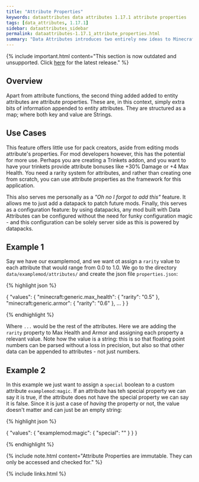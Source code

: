 ```yaml
---
title: "Attribute Properties"
keywords: dataattributes data attributes 1.17.1 attribute properties
tags: [data_attributes, 1.17.1]
sidebar: dataattributes_sidebar
permalink: dataattributes-1.17.1_attribute_properties.html
summary: "Data Attributes introduces two entirely new ideas to Minecraft's entity attributes: functions and properties. This section covers attribute properties by presenting a series of examples."
---
```


{% include important.html content="This section is now outdated and unsupported. Click [here](dataattributes-1.18.2_home) for the latest release." %}

## Overview

Apart from attribute functions, the second thing added added to entity attributes are attribute properties. These are, in this context, simply extra bits of information appended to entity attributes. They are structured as a map; where both key and value are Strings.

## Use Cases

This feature offers little use for pack creators, aside from editing mods attribute's properties. For mod developers however, this has the potential for more use. Perhaps you are creating a Trinkets addon, and you want to have your trinkets provide attribute bonuses like +30% Damage or +4 Max Health. You need a rarity system for attributes, and rather than creating one from scratch, you can use attribute properties as the framework for this application.

This also serves me personally as a *"Oh no I forgot to add this"* feature. It allows me to just add a datapack to patch future mods. Finally, this serves as a configuration feature: by using datapacks, any mod built with Data Attributes can be configured without the need for funky configuration magic - and this configuration can be solely server side as this is powered by datapacks.

## Example 1

Say we have our examplemod, and we want ot assign a `rarity` value to each attribute that would range from 0.0 to 1.0. We go to the directory `data/examplemod/attributes/` and create the json file `properties.json`:

{% highlight json %}

{
    "values": {
        "minecraft:generic.max_health": {
            "rarity": "0.5"
        },
        "minecraft:generic.armor": {
            "rarity": "0.6"
        },
        ...
    }
}

{% endhighlight %}

Where `...` would be the rest of the attributes. Here we are adding the `rarity` property to Max Health and Armor and assigning each property a relevant value. Note how the value is a string: this is so that floating point numbers can be parsed without a loss in precision, but also so that other data can be appended to attributes - not just numbers.

## Example 2

In this example we just want to assign a `special` boolean to a custom attribute `examplemod:magic`. If an attribute has teh special property we can say it is true, if the attribute does not have the special property we can say it is false. Since it is just a case of *having* the property or not, the value doesn't matter and can just be an empty string:

{% highlight json %}

{
    "values": {
        "examplemod:magic": {
            "special": ""
        }
    }
}

{% endhighlight %}

{% include note.html content="Attribute Properties are immutable. They can only be accessed and checked for." %}

{% include links.html %}
